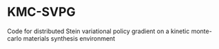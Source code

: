 # KMC-SVPG
Code for distributed Stein variational policy gradient on a kinetic monte-carlo materials synthesis environment
